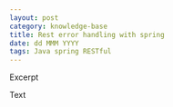 ```yaml
---
layout: post
category: knowledge-base
title: Rest error handling with spring
date: dd MMM YYYY
tags: Java spring RESTful
---
```


Excerpt


Text